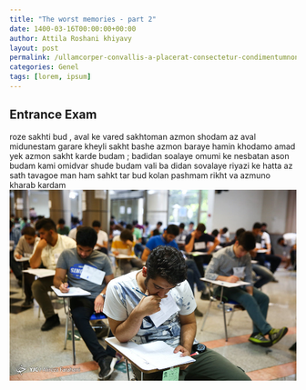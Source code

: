 ```yaml
---
title: "The worst memories - part 2"
date: 1400-03-16T00:00:00+00:00
author: Attila Roshani khiyavy
layout: post
permalink: /ullamcorper-convallis-a-placerat-consectetur-condimentumnone/
categories: Genel
tags: [lorem, ipsum]
---
```


## Entrance Exam
roze sakhti bud , aval ke vared sakhtoman azmon shodam az aval midunestam garare kheyli sakht bashe azmon baraye hamin khodamo amad yek azmon sakht karde budam ; badidan soalaye omumi ke nesbatan ason budam kami omidvar shude budam vali ba didan sovalaye riyazi ke hatta az sath tavagoe man ham sahkt tar bud kolan pashmam rikht va azmuno kharab kardam
![Ephesus](/assets/images/EntranceExam.jpg "Ephesus")